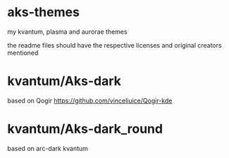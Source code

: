# aks-themes
my kvantum, plasma and aurorae themes

the readme files should have the respective licenses and original creators mentioned

# kvantum/Aks-dark
based on Qogir https://github.com/vinceliuice/Qogir-kde

# kvantum/Aks-dark_round
based on arc-dark kvantum



